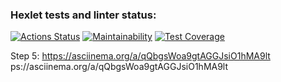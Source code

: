### Hexlet tests and linter status:
[![Actions Status](https://github.com/funnyDevGirl/java-project-71/actions/workflows/hexlet-check.yml/badge.svg)](https://github.com/funnyDevGirl/java-project-71/actions)
[![Maintainability](https://api.codeclimate.com/v1/badges/9c2735bfa8f31e9a578f/maintainability)](https://codeclimate.com/github/funnyDevGirl/java-project-71/maintainability)
[![Test Coverage](https://api.codeclimate.com/v1/badges/9c2735bfa8f31e9a578f/test_coverage)](https://codeclimate.com/github/funnyDevGirl/java-project-71/test_coverage)

Step 5:
https://asciinema.org/a/qQbgsWoa9gtAGGJsiO1hMA9lt
ps://asciinema.org/a/qQbgsWoa9gtAGGJsiO1hMA9lt